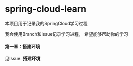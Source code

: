 # spring-cloud-learn

本项目用于记录我的SpringCloud学习过程

我会使用Branch和Issue记录学习进程， 希望能够帮助你的学习

#### 第一章：搭建环境
见Issue: **搭建环境**
